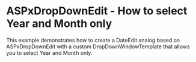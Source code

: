 # ASPxDropDownEdit - How to select Year and Month only


<p>This example demonstrates how to create a DateEdit analog based on ASPxDropDownEdit with a custom DropDownWindowTemplate that allows you to select Year and Month only.</p>

<br/>



